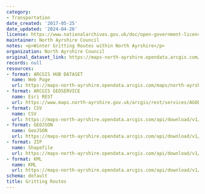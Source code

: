 ```yaml
---
category:
- Transportation
date_created: '2017-05-25'
date_updated: '2024-04-26'
license: https://www.nationalarchives.gov.uk/doc/open-government-licence/version/3/
maintainer: North Ayrshire Council
notes: <p>Winter Gritting Routes within North Ayrshire</p>
organization: North Ayrshire Council
original_dataset_link: https://maps-north-ayrshire.opendata.arcgis.com/maps/north-ayrshire::gritting-routes
records: null
resources:
- format: ARCGIS HUB DATASET
  name: Web Page
  url: https://maps-north-ayrshire.opendata.arcgis.com/maps/north-ayrshire::gritting-routes
- format: ARCGIS GEOSERVICE
  name: Esri REST
  url: https://www.maps.north-ayrshire.gov.uk/arcgis/rest/services/AGOL/Open_Data_Portal/MapServer/14
- format: CSV
  name: CSV
  url: https://maps-north-ayrshire.opendata.arcgis.com/api/download/v1/items/1a91bc0438354a679999f0fa84264a57/csv?layers=14
- format: GEOJSON
  name: GeoJSON
  url: https://maps-north-ayrshire.opendata.arcgis.com/api/download/v1/items/1a91bc0438354a679999f0fa84264a57/geojson?layers=14
- format: ZIP
  name: Shapefile
  url: https://maps-north-ayrshire.opendata.arcgis.com/api/download/v1/items/1a91bc0438354a679999f0fa84264a57/shapefile?layers=14
- format: KML
  name: KML
  url: https://maps-north-ayrshire.opendata.arcgis.com/api/download/v1/items/1a91bc0438354a679999f0fa84264a57/kml?layers=14
schema: default
title: Gritting Routes
---
```

